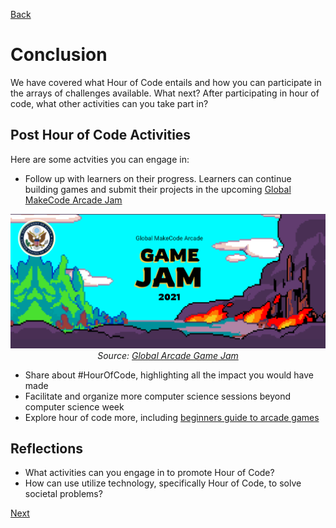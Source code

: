 [Back](/hourofcode-docs/Microsoft%20Hour%20of%20Code%20Challenge/2021.md)

# Conclusion

We have covered what Hour of Code entails and how you can participate in the arrays of challenges available. What next? After participating in hour of code, what other activities can you take part in?

## Post Hour of Code Activities
Here are some actvities you can engage in:
* Follow up with learners on their progress. Learners can continue building games and submit their projects in the upcoming [Global MakeCode Arcade Jam](https://aka.ms/ArcadeGJ)

<p align="center"> <img alt="Intro to Programming" src="../assets/global game jam.png" width="1000px" /><br><em>Source: <a href="https://aka.ms/ArcadeGJ">Global Arcade Game Jam</a></em></p>

* Share about #HourOfCode, highlighting all the impact you would have made
* Facilitate and organize more computer science sessions beyond computer science week
* Explore hour of code more, including [beginners guide to arcade games](https://arcade.makecode.com/--skillmap#beginner)

## Reflections
* What activities can you engage in to promote Hour of Code?
* How can use utilize technology, specifically Hour of Code, to solve societal problems?

[Next](readme.md)